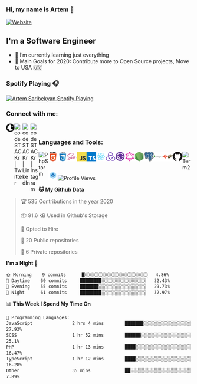 ### Hi, my name is Artem 👋

[![Website](https://img.shields.io/website?label=upwork.com&style=for-the-badge&url=https://www.upwork.com/freelancers/~01cd7c2318564554de)](https://www.upwork.com/freelancers/~01cd7c2318564554de)

## I'm a Software Engineer

- 🧠 I’m currently learning just everything
- 🥅 Main Goals for 2020: Contribute more to Open Source projects, Move to USA 🇺🇸

### Spotify Playing 🎧
[<img src="https://novatorem.artemgoldsmith.vercel.app/api/spotify" alt="Artem Saribekyan Spotify Playing" width="350" />](https://open.spotify.com/user/215leoq7uap7xqkfeo47aegbi)


### Connect with me:

[<img align="left" alt="artemsaribekyan.com" width="22px" src="https://raw.githubusercontent.com/iconic/open-iconic/master/svg/globe.svg" />][website]
[<img align="left" alt="codeSTACKr | Twitter" width="22px" src="https://cdn.jsdelivr.net/npm/simple-icons@v3/icons/twitter.svg" />][twitter]
[<img align="left" alt="codeSTACKr | LinkedIn" width="22px" src="https://cdn.jsdelivr.net/npm/simple-icons@v3/icons/linkedin.svg" />][linkedin]
[<img align="left" alt="codeSTACKr | Instagram" width="22px" src="https://cdn.jsdelivr.net/npm/simple-icons@v3/icons/instagram.svg" />][instagram]

<br />

### Languages and Tools:

<img align="left" alt="PhpStorm" width="26px" src="https://upload.wikimedia.org/wikipedia/ru/c/c8/%D0%9B%D0%BE%D0%B3%D0%BE%D1%82%D0%B8%D0%BF_PhpStorm.svg" />
<img align="left" alt="HTML5" width="26px" src="https://raw.githubusercontent.com/github/explore/80688e429a7d4ef2fca1e82350fe8e3517d3494d/topics/html/html.png" />
<img align="left" alt="CSS3" width="26px" src="https://raw.githubusercontent.com/github/explore/80688e429a7d4ef2fca1e82350fe8e3517d3494d/topics/css/css.png" />
<img align="left" alt="Sass" width="26px" src="https://raw.githubusercontent.com/github/explore/80688e429a7d4ef2fca1e82350fe8e3517d3494d/topics/sass/sass.png" />
<img align="left" alt="JavaScript" width="26px" src="https://raw.githubusercontent.com/github/explore/80688e429a7d4ef2fca1e82350fe8e3517d3494d/topics/javascript/javascript.png" />
<img align="left" alt="TypeScript" width="26px" src="https://raw.githubusercontent.com/github/explore/80688e429a7d4ef2fca1e82350fe8e3517d3494d/topics/typescript/typescript.png" />
<img align="left" alt="React" width="26px" src="https://raw.githubusercontent.com/github/explore/80688e429a7d4ef2fca1e82350fe8e3517d3494d/topics/react/react.png" />
<img align="left" alt="Redux" width="26px" src="https://raw.githubusercontent.com/github/explore/80688e429a7d4ef2fca1e82350fe8e3517d3494d/topics/redux/redux.png" />
<img align="left" alt="Gatsby" width="26px" src="https://raw.githubusercontent.com/github/explore/e94815998e4e0713912fed477a1f346ec04c3da2/topics/gatsby/gatsby.png" />
<img align="left" alt="GraphQL" width="26px" src="https://raw.githubusercontent.com/github/explore/80688e429a7d4ef2fca1e82350fe8e3517d3494d/topics/graphql/graphql.png" />
<img align="left" alt="Node.js" width="26px" src="https://raw.githubusercontent.com/github/explore/80688e429a7d4ef2fca1e82350fe8e3517d3494d/topics/nodejs/nodejs.png" />
<img align="left" alt="PostgreSQL" width="26px" src="https://raw.githubusercontent.com/github/explore/80688e429a7d4ef2fca1e82350fe8e3517d3494d/topics/postgresql/postgresql.png" />
<img align="left" alt="MongoDB" width="26px" src="https://raw.githubusercontent.com/github/explore/80688e429a7d4ef2fca1e82350fe8e3517d3494d/topics/mongodb/mongodb.png" />
<img align="left" alt="Git" width="26px" src="https://raw.githubusercontent.com/github/explore/80688e429a7d4ef2fca1e82350fe8e3517d3494d/topics/git/git.png" />
<img align="left" alt="GitHub" width="26px" src="https://raw.githubusercontent.com/github/explore/78df643247d429f6cc873026c0622819ad797942/topics/github/github.png" />
<img align="left" alt="iTerm2" width="26px" src="https://upload.wikimedia.org/wikipedia/commons/5/57/ITerm2_v3_icon.png" />
<img align="left" alt="Webpack" width="26px" src="https://raw.githubusercontent.com/github/explore/80688e429a7d4ef2fca1e82350fe8e3517d3494d/topics/webpack/webpack.png" />

<br />
<br />

---

<!--START_SECTION:waka-->
![Profile Views](http://img.shields.io/badge/Profile%20Views-0-blue)

**🐱 My Github Data** 

> 🏆 535 Contributions in the year 2020
 > 
> 📦 91.6 kB Used in Github's Storage 
 > 
> 💼 Opted to Hire
 > 
> 📜 20 Public repositories
 > 
> 🔑 6 Private repositories 

**I'm a Night 🦉** 

```text
🌞 Morning    9 commits      █░░░░░░░░░░░░░░░░░░░░░░░░   4.86% 
🌆 Daytime    60 commits     ████████░░░░░░░░░░░░░░░░░   32.43% 
🌃 Evening    55 commits     ███████░░░░░░░░░░░░░░░░░░   29.73% 
🌙 Night      61 commits     ████████░░░░░░░░░░░░░░░░░   32.97%

```


📊 **This Week I Spend My Time On** 

```text
💬 Programming Languages: 
JavaScript               2 hrs 4 mins        ███████░░░░░░░░░░░░░░░░░░   27.93% 
SCSS                     1 hr 52 mins        ██████░░░░░░░░░░░░░░░░░░░   25.1% 
PHP                      1 hr 13 mins        ████░░░░░░░░░░░░░░░░░░░░░   16.47% 
TypeScript               1 hr 12 mins        ████░░░░░░░░░░░░░░░░░░░░░   16.28% 
Other                    35 mins             ██░░░░░░░░░░░░░░░░░░░░░░░   7.89%

```


<!--END_SECTION:waka-->

[website]: https://artemsaribekyan.com
[twitter]: https://twitter.com/saribekyan13
[instagram]: https://www.instagram.com/saribekyan13/
[linkedin]: https://www.linkedin.com/in/artem-saribekyan/
